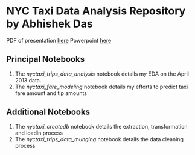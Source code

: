 # NYC Taxi Data Analysis Repository by Abhishek Das

PDF of presentation [here](https://factorwonk.github.io/ADasTaxiNYC.pdf)
Powerpoint [here](https://factorwonk.github.io/ADasTaxiNYC.pptx)

## Principal Notebooks

1. The *nyctaxi_trips_data_analysis* notebook details my EDA on the April 2013 data.
2. The *nyctaxi_fare_modeling* notebook details my efforts to predict taxi fare amount and tip amounts

## Additional Notebooks

1. The *nyctaxi_createdb* notebook details the extraction, transformation and loadin process
2. The *nyctaxi_trips_data_munging* notebook details the data cleaning process
